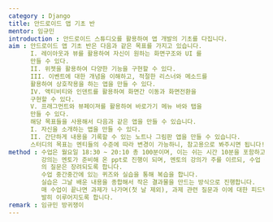 ```yaml
---
category : Django
title: 안드로이드 앱 기초 반
mentor: 임규민
introduction : 안드로이드 스튜디오를 활용하여 앱 개발의 기초를 다집니다.
aim : 안드로이드 앱 기초 반은 다음과 같은 목표를 가지고 있습니다.
      I. 레이아웃과 뷰를 활용하여 자신이 원하는 화면구조와 UI 를
      만들 수 있다.
      II. 위젯을 활용하여 다양한 기능을 구현할 수 있다.
      III. 이벤트에 대한 개념을 이해하고, 적절한 리스너와 메소드를
      활용하여 상호작용을 하는 앱을 만들 수 있다.
      IV. 액티비티와 인덴트를 활용하여 화면간 이동과 화면전환을
      구현할 수 있다.
      V. 프래그먼트와 뷰페이져를 활용하여 바로가기 메뉴 바와 탭을
      만들 수 있다.
      해당 목표들을 사용해서 다음과 같은 앱을 만들 수 있습니다.
      I. 자신을 소개하는 앱을 만들 수 있다.
      II. 간단하게 내용을 기록할 수 있는 노트나 그림판 앱을 만들 수 있습니다.
      스터디의 목표는 멘티들의 수준에 따라 변경이 가능하니, 참고용으로 봐주시면 됩니다!
method : 수업은 월요일 18:30 ~ 20:10 총 100분이며, 이는 쉬는 시간 10분을 포함하고 있습니다.
         강의는 멘토가 준비해 온 ppt로 진행이 되며, 멘토의 강의가 주를 이르되, 수업 중 멘티
         의 질문은 장려되도록 합니다.
         수업 중간중간에 있는 퀴즈와 실습을 통해 복습을 합니다.
         실습은 그날 배운 내용을 종합해서 작은 결과물을 만드는 방식으로 진행합니다.
         매 수업이 끝나면 과제가 나가며(첫 날 제외), 과제 관련 질문과 이에 대한 피드백은 활
         발히 이루어지도록 합니다.
remark : 임규민 방귀쟁이
---
```

